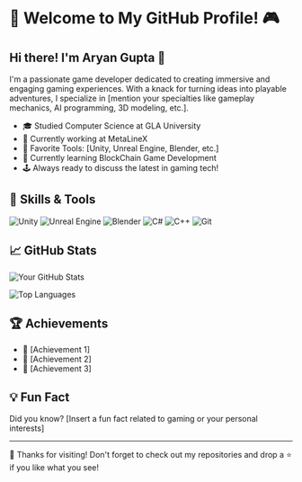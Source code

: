 # 👾 Welcome to My GitHub Profile! 🎮

 
## Hi there! I'm Aryan Gupta 👋

I'm a passionate game developer dedicated to creating immersive and engaging gaming experiences. With a knack for turning ideas into playable adventures, I specialize in [mention your specialties like gameplay mechanics, AI programming, 3D modeling, etc.].

- 🎓 Studied Computer Science  at GLA University 
- 🏢 Currently working at MetaLineX
- 🌟 Favorite Tools: [Unity, Unreal Engine, Blender, etc.]
- 🌱 Currently learning BlockChain Game Development
- 🕹️ Always ready to discuss the latest in gaming tech!

## 🔧 Skills & Tools

![Unity](https://img.shields.io/badge/Unity-100000?style=for-the-badge&logo=unity&logoColor=white)
![Unreal Engine](https://img.shields.io/badge/Unreal-100000?style=for-the-badge&logo=unreal-engine&logoColor=white)
![Blender](https://img.shields.io/badge/Blender-100000?style=for-the-badge&logo=blender&logoColor=white)
![C#](https://img.shields.io/badge/C%23-100000?style=for-the-badge&logo=csharp&logoColor=white)
![C++](https://img.shields.io/badge/C++-100000?style=for-the-badge&logo=cplusplus&logoColor=white)
![Git](https://img.shields.io/badge/Git-100000?style=for-the-badge&logo=git&logoColor=white)

 
## 📈 GitHub Stats

![Your GitHub Stats](https://github-readme-stats.vercel.app/api?username=your-github-username&show_icons=true&theme=radical)

![Top Languages](https://github-readme-stats.vercel.app/api/top-langs/?username=your-github-username&layout=compact&theme=radical)

## 🏆 Achievements

- 🚀 [Achievement 1]
- 🏅 [Achievement 2]
- 🌟 [Achievement 3]

## 💡 Fun Fact

Did you know? [Insert a fun fact related to gaming or your personal interests]

---

🎉 Thanks for visiting! Don't forget to check out my repositories and drop a ⭐ if you like what you see!
